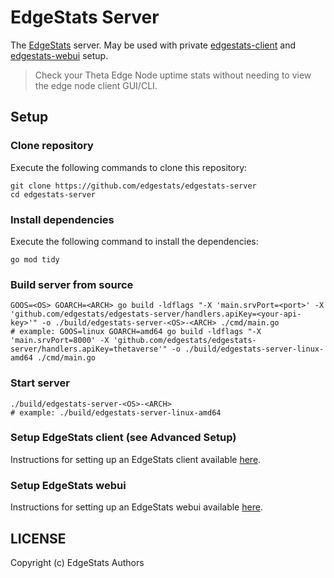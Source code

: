 # EdgeStats Server

The [EdgeStats](https://www.edgestats.io) server. May be used with private [edgestats-client](https://github.com/edgestats/edgestats-client) and [edgestats-webui](https://github.com/edgestats/edgestats-webui) setup.
>
> Check your Theta Edge Node uptime stats without needing to view the edge node client GUI/CLI.

## Setup

### Clone repository
Execute the following commands to clone this repository:

```shell
git clone https://github.com/edgestats/edgestats-server
cd edgestats-server
```

### Install dependencies
Execute the following command to install the dependencies:

```shell
go mod tidy
```

### Build server from source
```shell
GOOS=<OS> GOARCH=<ARCH> go build -ldflags "-X 'main.srvPort=<port>' -X 'github.com/edgestats/edgestats-server/handlers.apiKey=<your-api-key>'" -o ./build/edgestats-server-<OS>-<ARCH> ./cmd/main.go
# example: GOOS=linux GOARCH=amd64 go build -ldflags "-X 'main.srvPort=8000' -X 'github.com/edgestats/edgestats-server/handlers.apiKey=thetaverse'" -o ./build/edgestats-server-linux-amd64 ./cmd/main.go
```

### Start server
```shell
./build/edgestats-server-<OS>-<ARCH>
# example: ./build/edgestats-server-linux-amd64
```

### Setup EdgeStats client (see Advanced Setup)
Instructions for setting up an EdgeStats client available [here](https://github.com/edgestats/edgestats-client).

### Setup EdgeStats webui
Instructions for setting up an EdgeStats webui available [here](https://github.com/edgestats/edgestats-webui).

## LICENSE
Copyright (c) EdgeStats Authors